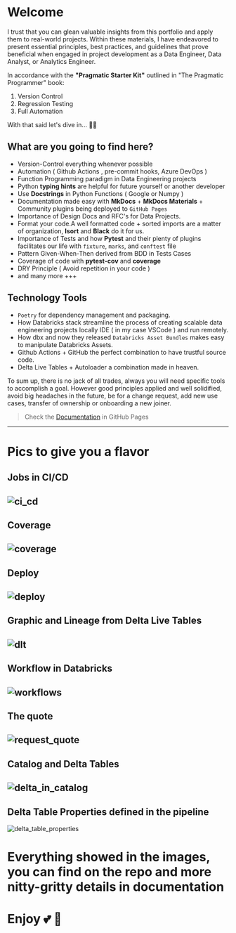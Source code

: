 # Welcome

I trust that you can glean valuable insights from this portfolio and apply them to real-world projects. Within these materials, I have endeavored to present essential principles, best practices, and guidelines that prove beneficial when engaged in project development as a Data Engineer, Data Analyst, or Analytics Engineer.

In accordance with the **"Pragmatic Starter Kit"** outlined in "The Pragmatic Programmer" book:
1. Version Control
2. Regression Testing
3. Full Automation

With that said let's dive in... 🏊‍♂️

## What are you going to find here?

- Version-Control everything whenever possible
- Automation ( Github Actions , pre-commit hooks, Azure DevOps )
- Function Programming paradigm in Data Engineering projects
- Python **typing hints** are helpful for future yourself or another developer
- Use **Docstrings** in Python Functions ( Google or Numpy )
- Documentation made easy with **MkDocs** + **MkDocs Materials** + Community plugins being deployed to `GitHub Pages`
- Importance of Design Docs and RFC's for Data Projects.
- Format your code.A well formatted code + sorted imports are a matter of organization, **Isort** and **Black** do it for us.
- Importance of Tests and how **Pytest** and their plenty of plugins facilitates our life with `fixture`, `marks`, and `conftest` file
- Pattern Given-When-Then derived from BDD in Tests Cases
- Coverage of code with **pytest-cov** and **coverage**
- DRY Principle ( Avoid repetition in your code )
- and many more +++

## Technology Tools

- `Poetry` for dependency management and packaging.
- How Databricks stack streamline the process of creating scalable data engineering projects locally IDE ( in my case VSCode ) and run remotely.
- How dbx and now they released `Databricks Asset Bundles` makes easy to manipulate Databricks Assets.
- Github Actions + GitHub the perfect combination to have trustful source code.
- Delta Live Tables + Autoloader a combination made in heaven.


To sum up, there is no jack of all trades, always you will need specific tools to accomplish a goal.
However good principles applied and well solidified, avoid big headaches in the future, be for a change request, add new use cases, transfer of ownership or onboarding a new joiner.

> Check the [Documentation]() in GitHub Pages


---

# Pics to give you a flavor

## Jobs in CI/CD

![ci_cd](./docs/assets/ci_cd.png)
---
## Coverage
![coverage](./docs/assets/coverage.png)
---
## Deploy
![deploy](./docs/assets/deploy.png)
---
## Graphic and Lineage from Delta Live Tables
![dlt](./docs/assets/delta_live_tables.png)
---
## Workflow in Databricks
![workflows](./docs/assets/workflows.png)
---
## The quote
![request_quote](./docs/assets/request_quote.png)
---
## Catalog and Delta Tables
![delta_in_catalog](./docs/assets/delta_tables_in_catalog.png)
---
## Delta Table Properties defined in the pipeline
![delta_table_properties](./docs/assets/delta_properties.png)



# Everything showed in the images, you can find on the repo and more nitty-gritty details in documentation
# Enjoy  💕 💞

